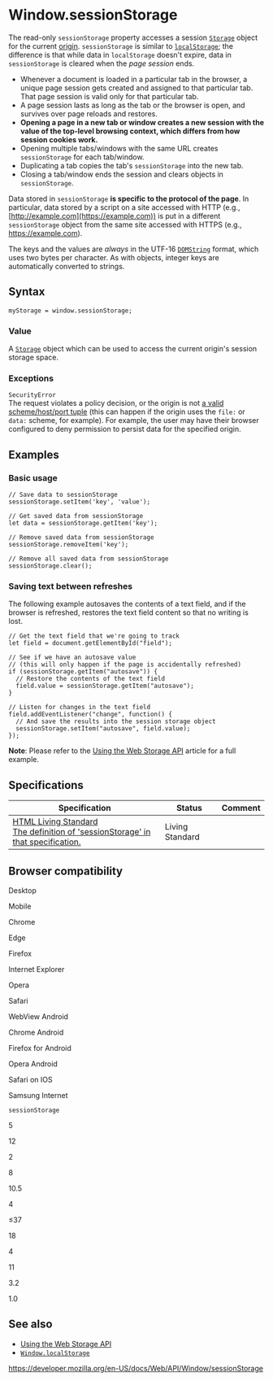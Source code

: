 Window.sessionStorage
=====================

The read-only `sessionStorage` property accesses a session [`Storage`](../storage) object for the current [origin](https://developer.mozilla.org/en-US/docs/Glossary/Origin). `sessionStorage` is similar to [`localStorage`](localstorage); the difference is that while data in `localStorage` doesn't expire, data in `sessionStorage` is cleared when the *page session* ends.

-   Whenever a document is loaded in a particular tab in the browser, a unique page session gets created and assigned to that particular tab. That page session is valid only for that particular tab.
-   A page session lasts as long as the tab or the browser is open, and survives over page reloads and restores.
-   **Opening a page in a new tab or window creates a new session with the value of the top-level browsing context, which differs from how session cookies work.**
-   Opening multiple tabs/windows with the same URL creates `sessionStorage` for each tab/window.
-   Duplicating a tab copies the tab's `sessionStorage` into the new tab.
-   Closing a tab/window ends the session and clears objects in `sessionStorage`.

Data stored in `sessionStorage` **is specific to the protocol of the page**. In particular, data stored by a script on a site accessed with HTTP (e.g., [http://example.com](https://example.com)) is put in a different `sessionStorage` object from the same site accessed with HTTPS (e.g., <https://example.com>).

The keys and the values are *always* in the UTF-16 [`DOMString`](../domstring) format, which uses two bytes per character. As with objects, integer keys are automatically converted to strings.

Syntax
------

    myStorage = window.sessionStorage;

### Value

A [`Storage`](../storage) object which can be used to access the current origin's session storage space.

### Exceptions

`SecurityError`  
The request violates a policy decision, or the origin is not [a valid scheme/host/port tuple](https://developer.mozilla.org/en-US/docs/Web/Security/Same-origin_policy#definition_of_an_origin) (this can happen if the origin uses the `file:` or `data:` scheme, for example). For example, the user may have their browser configured to deny permission to persist data for the specified origin.

Examples
--------

### Basic usage

    // Save data to sessionStorage
    sessionStorage.setItem('key', 'value');

    // Get saved data from sessionStorage
    let data = sessionStorage.getItem('key');

    // Remove saved data from sessionStorage
    sessionStorage.removeItem('key');

    // Remove all saved data from sessionStorage
    sessionStorage.clear();

### Saving text between refreshes

The following example autosaves the contents of a text field, and if the browser is refreshed, restores the text field content so that no writing is lost.

    // Get the text field that we're going to track
    let field = document.getElementById("field");

    // See if we have an autosave value
    // (this will only happen if the page is accidentally refreshed)
    if (sessionStorage.getItem("autosave")) {
      // Restore the contents of the text field
      field.value = sessionStorage.getItem("autosave");
    }

    // Listen for changes in the text field
    field.addEventListener("change", function() {
      // And save the results into the session storage object
      sessionStorage.setItem("autosave", field.value);
    });

**Note**: Please refer to the [Using the Web Storage API](../web_storage_api/using_the_web_storage_api) article for a full example.

Specifications
--------------

<table><thead><tr class="header"><th>Specification</th><th>Status</th><th>Comment</th></tr></thead><tbody><tr class="odd"><td><a href="https://html.spec.whatwg.org/multipage/webstorage.html#dom-sessionstorage">HTML Living Standard<br />
<span class="small">The definition of 'sessionStorage' in that specification.</span></a></td><td><span class="spec-living">Living Standard</span></td><td></td></tr></tbody></table>

Browser compatibility
---------------------

Desktop

Mobile

Chrome

Edge

Firefox

Internet Explorer

Opera

Safari

WebView Android

Chrome Android

Firefox for Android

Opera Android

Safari on IOS

Samsung Internet

`sessionStorage`

5

12

2

8

10.5

4

≤37

18

4

11

3.2

1.0

See also
--------

-   [Using the Web Storage API](../web_storage_api/using_the_web_storage_api)
-   [`Window.localStorage`](localstorage)

<a href="https://developer.mozilla.org/en-US/docs/Web/API/Window/sessionStorage" class="_attribution-link">https://developer.mozilla.org/en-US/docs/Web/API/Window/sessionStorage</a>
